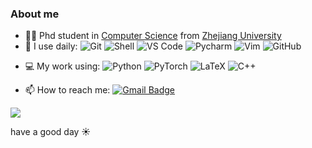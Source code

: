 ### About me
- 👨‍🎓 Phd student in [Computer Science](http://www.en.cs.zju.edu.cn/) from [Zhejiang University](http://www.zju.edu.cn/english)  
- 🚀 I use daily:
![Git](https://img.shields.io/badge/-Git-black?style=plastic&logo=git)
![Shell](https://img.shields.io/badge/-Shell-blasck?style=plastic&logo=Shell)
![VS Code](https://img.shields.io/badge/-VS%20Code-007ACC?style=plastic&logo=visual-studio-code)
![Pycharm](https://img.shields.io/badge/pycharm-143?style=plastic&logo=pycharm)
![Vim](https://img.shields.io/badge/VIM-%2311AB00.svg?style=plastic&logo=vim&logoColor=white)
![GitHub](https://img.shields.io/badge/-GitHub-181717?style=plastic&logo=github)
<!--![Visual Studio](https://img.shields.io/badge/VisualStudio-5C2D91.svg?style=plastic&logo=visual-studio&logoColor=white)-->

- 💻 My work using:
  ![Python](https://img.shields.io/badge/-Python-8fcfd1?style=plastic&logo=Python)
  ![PyTorch](https://img.shields.io/badge/PyTorch-%23EE4C2C.svg?style=plastic&logo=PyTorch&logoColor=white)
  ![LaTeX](https://img.shields.io/badge/latex-%23008080.svg?style=plastic&logo=latex)
  ![C++](https://img.shields.io/badge/-C++-00599C?style=plastic&logo=c%2B%2B)
  <!--![C](https://img.shields.io/badge/-C-00599C?style=plastic&logo=c)
  ![Java](https://img.shields.io/badge/-java-3f4441?style=plastic&logo=java)-->

- 📫 How to reach me: 
  [![Gmail Badge](https://img.shields.io/badge/-zhuo.chen@zju.edu.cn-c14438?style=plastic&logo=Gmail&logoColor=white&link=mailto:zhuo.chen@zju.edu.cn)](mailto:zhuo.chen@zju.edu.cn)
  
![](https://github-readme-stats.vercel.app/api?username=hackerchenzhuo)

have a good day ☀️

<!--![](https://img.shields.io/badge/Interest-%F0%9F%8F%80%20%2F%20NBA-blue)-->
